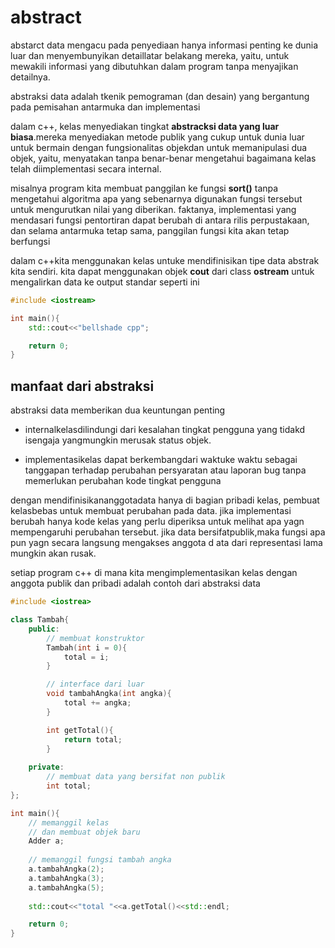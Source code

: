 # abstract

abstarct data mengacu pada penyediaan hanya informasi penting ke dunia luar dan menyembunyikan detaillatar belakang mereka, yaitu, untuk mewakili informasi yang dibutuhkan dalam program tanpa menyajikan detailnya.

abstraksi data adalah tkenik pemograman (dan desain) yang bergantung pada pemisahan antarmuka dan implementasi

dalam c++, kelas menyediakan tingkat **abstracksi data yang luar biasa**.mereka menyediakan metode publik yang cukup untuk dunia luar untuk bermain dengan fungsionalitas objekdan untuk memanipulasi dua objek, yaitu, menyatakan tanpa benar-benar mengetahui bagaimana kelas telah diimplementasi secara internal.

misalnya program kita  membuat panggilan ke fungsi **sort()** tanpa mengetahui algoritma apa yang sebenarnya digunakan fungsi tersebut untuk mengurutkan nilai yang diberikan.  faktanya, implementasi yang mendasari fungsi pentortiran dapat berubah di antara rilis perpustakaan, dan selama antarmuka tetap sama, panggilan fungsi kita akan tetap berfungsi

dalam c++kita menggunakan kelas untuke mendifinisikan tipe data abstrak kita sendiri. kita dapat menggunakan objek **cout** dari class **ostream** untuk mengalirkan data ke output standar seperti ini

```cpp
#include <iostream>

int main(){
    std::cout<<"bellshade cpp";

    return 0;
}
```

## manfaat dari abstraksi
abstraksi data memberikan dua keuntungan penting
- internalkelasdilindungi dari kesalahan tingkat pengguna yang  tidakd isengaja yangmungkin merusak status objek.

- implementasikelas  dapat berkembangdari waktuke waktu sebagai tanggapan terhadap perubahan persyaratan atau laporan bug tanpa memerlukan perubahan kode tingkat pengguna

dengan mendifinisikananggotadata hanya di bagian pribadi kelas, pembuat kelasbebas untuk membuat perubahan pada data. jika implementasi berubah hanya kode kelas yang perlu diperiksa untuk melihat apa yagn mempengaruhi perubahan tersebut. jika data bersifatpublik,maka fungsi apa pun yagn secara langsung mengakses anggota d ata dari representasi lama mungkin akan rusak.

setiap program c++ di mana kita mengimplementasikan kelas dengan anggota publik dan pribadi adalah contoh dari abstraksi data

```cpp
#include <iostrea>

class Tambah{
    public:
        // membuat konstruktor
        Tambah(int i = 0){
            total = i;
        }

        // interface dari luar
        void tambahAngka(int angka){
            total += angka;
        }

        int getTotal(){
            return total;
        }
    
    private:
        // membuat data yang bersifat non publik
        int total;
};

int main(){
    // memanggil kelas
    // dan membuat objek baru
    Adder a;
    
    // memanggil fungsi tambah angka
    a.tambahAngka(2);
    a.tambahAngka(3);
    a.tambahAngka(5);
    
    std::cout<<"total "<<a.getTotal()<<std::endl;

    return 0;
}
```